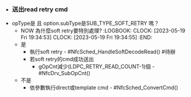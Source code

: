 - ### 送出read retry cmd
- opType是 且 option.subType是SUB_TYPE_SOFT_RETRY 嗎？
	- NOW 為什麼soft retry要特別處理?
	  :LOGBOOK:
	  CLOCK: [2023-05-19 Fri 19:34:53]
	  CLOCK: [2023-05-19 Fri 19:34:55]
	  :END:
	- 是
		- 執行soft retry - #NfcSched_HandleSoftDecodeRead() #待辦
		- 若soft retry的cmd成功送出
			- gOpCnt減少(LDPC_RETRY_READ_COUNT-1)個 - #NfcDrv_SubOpCnt()
	- 不是
		- 依參數執行direct或template cmd - #NfcSched_ConvertCmd()